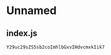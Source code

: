 <!-- packdown-1-0.0.0 -->

# Unnamed

## index.js
```js-base64
Y29uc29sZS5sb2coImhlbGxvIHdvcmxkIik7
```